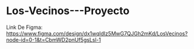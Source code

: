 # Los-Vecinos---Proyecto

Link De Figma:
https://www.figma.com/design/dx1wqIdIz5MwG7QJGh2mKd/LosVecinos?node-id=0-1&t=CbmWD2pnUf5gsLsl-1
